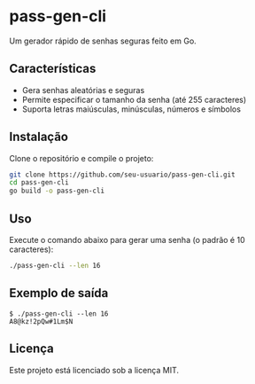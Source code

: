 # pass-gen-cli

Um gerador rápido de senhas seguras feito em Go.

## Características
- Gera senhas aleatórias e seguras
- Permite especificar o tamanho da senha (até 255 caracteres)
- Suporta letras maiúsculas, minúsculas, números e símbolos

## Instalação

Clone o repositório e compile o projeto:

```sh
git clone https://github.com/seu-usuario/pass-gen-cli.git
cd pass-gen-cli
go build -o pass-gen-cli
```

## Uso

Execute o comando abaixo para gerar uma senha (o padrão é 10 caracteres):

```sh
./pass-gen-cli --len 16
```

## Exemplo de saída

```
$ ./pass-gen-cli --len 16
A8@kz!2pQw#1Lm$N
```

## Licença

Este projeto está licenciado sob a licença MIT.
